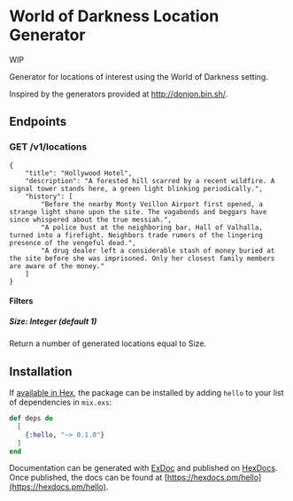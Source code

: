 # World of Darkness Location Generator

WIP

Generator for locations of interest using the World of Darkness setting.

Inspired by the generators provided at http://donjon.bin.sh/.

## Endpoints

### GET /v1/locations

```
{
	"title": "Hollywood Hotel",
	"description": "A forested hill scarred by a recent wildfire. A signal tower stands here, a green light blinking periodically.",
	"history": [
		"Before the nearby Monty Veillon Airport first opened, a strange light shone upon the site. The vagabonds and beggars have since whispered about the true messiah.",
		"A police bust at the neighboring bar, Hall of Valhalla, turned into a firefight. Neighbors trade rumors of the lingering presence of the vengeful dead.",
		"A drug dealer left a considerable stash of money buried at the site before she was imprisoned. Only her closest family members are aware of the money."
	]
}
```

#### Filters
##### Size: Integer (default 1)

Return a number of generated locations equal to Size.

## Installation

If [available in Hex](https://hex.pm/docs/publish), the package can be installed
by adding `hello` to your list of dependencies in `mix.exs`:

```elixir
def deps do
  [
    {:hello, "~> 0.1.0"}
  ]
end
```

Documentation can be generated with [ExDoc](https://github.com/elixir-lang/ex_doc)
and published on [HexDocs](https://hexdocs.pm). Once published, the docs can
be found at [https://hexdocs.pm/hello](https://hexdocs.pm/hello).

